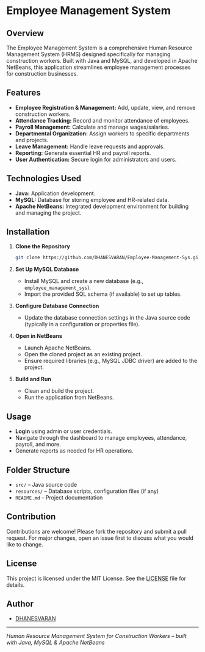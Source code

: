 # Employee Management System

## Overview

The Employee Management System is a comprehensive Human Resource Management System (HRMS) designed specifically for managing construction workers. Built with Java and MySQL, and developed in Apache NetBeans, this application streamlines employee management processes for construction businesses.

## Features

- **Employee Registration & Management:** Add, update, view, and remove construction workers.
- **Attendance Tracking:** Record and monitor attendance of employees.
- **Payroll Management:** Calculate and manage wages/salaries.
- **Departmental Organization:** Assign workers to specific departments and projects.
- **Leave Management:** Handle leave requests and approvals.
- **Reporting:** Generate essential HR and payroll reports.
- **User Authentication:** Secure login for administrators and users.

## Technologies Used

- **Java:** Application development.
- **MySQL:** Database for storing employee and HR-related data.
- **Apache NetBeans:** Integrated development environment for building and managing the project.

## Installation

1. **Clone the Repository**
   ```bash
   git clone https://github.com/DHANESVARAN/Employee-Management-Sys.git
   ```
2. **Set Up MySQL Database**
   - Install MySQL and create a new database (e.g., `employee_management_sys`).
   - Import the provided SQL schema (if available) to set up tables.

3. **Configure Database Connection**
   - Update the database connection settings in the Java source code (typically in a configuration or properties file).

4. **Open in NetBeans**
   - Launch Apache NetBeans.
   - Open the cloned project as an existing project.
   - Ensure required libraries (e.g., MySQL JDBC driver) are added to the project.

5. **Build and Run**
   - Clean and build the project.
   - Run the application from NetBeans.

## Usage

- **Login** using admin or user credentials.
- Navigate through the dashboard to manage employees, attendance, payroll, and more.
- Generate reports as needed for HR operations.

## Folder Structure

- `src/` – Java source code
- `resources/` – Database scripts, configuration files (if any)
- `README.md` – Project documentation

## Contribution

Contributions are welcome! Please fork the repository and submit a pull request. For major changes, open an issue first to discuss what you would like to change.

## License

This project is licensed under the MIT License. See the [LICENSE](LICENSE) file for details.

## Author

- [DHANESVARAN](https://github.com/DHANESVARAN)

---

*Human Resource Management System for Construction Workers – built with Java, MySQL & Apache NetBeans*
